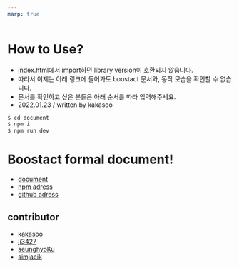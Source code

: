 ```yaml
---
marp: true
---
```


# How to Use?

-   index.html에서 import하던 library version이 호환되지 않습니다.
-   따라서 이제는 아래 링크에 들어가도 boostact 문서와, 동작 모습을 확인할 수 없습니다.
-   문서를 확인하고 싶은 분들은 아래 순서를 따라 입력해주세요.
-   2022.01.23 / written by kakasoo

```bash
$ cd document
$ npm i
$ npm run dev
```

# Boostact formal document!

-   [document](https://boostact.github.io/)
-   [npm adress](https://www.npmjs.com/package/boostact)
-   [github adress](https://github.com/boostcamp-2020/Project18-D-WEB-Boostact)

## contributor

-   [kakasoo](https://github.com/kakasoo)
-   [ji3427](https://github.com/ji3427)
-   [seunghyoKu](https://github.com/SeunghyoKu)
-   [simjaeik](https://github.com/simjaeik)
